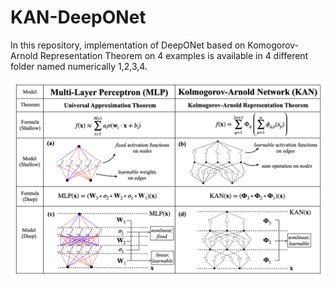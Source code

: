 # KAN-DeepONet

In this repository, implementation of DeepONet based on Komogorov-Arnold Representation Theorem on 4 examples is available in 4 different folder named numerically 1,2,3,4.

<img width="1163" alt="mlp_kan_compare" src="images/MLP_KAN_layout.png">
